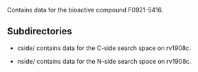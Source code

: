 Contains data for the bioactive compound F0921-5416.

## Subdirectories

- cside/ contains data for the C-side search space on rv1908c.

- nside/ contains data for the N-side search space on rv1908c.

